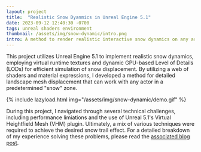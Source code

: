 ```yaml
---
layout: project
title:  "Realistic Snow Dyanmics in Unreal Engine 5.1"
date: 2023-09-12 12:40:30 -0700
tags: unreal shaders environment
thumbnail: /assets/img/snow-dynamic/intro.png
intro: A method to render realistic interactive snow dynamics on any arbitrary landscape in Unreal Engine using Render Targets and Runtime Virtual Textures, with efficient tesselation based on Nanite-driven LODs
---
```


This project utilizes Unreal Engine 5.1 to implement realistic snow dynamics, employing virtual runtime textures and dynamic GPU-based Level of Details (LODs) for efficient simulation of snow displacement. By utilizing a web of shaders and material expressions, I developed a method for detailed landscape mesh displacement that can work with any actor in a predetermined "snow" zone.

{% include lazyload.html img="/assets/img/snow-dynamic/demo.gif" %}

During this project, I navigated through several technical challenges, including performance limiations and the use of Unreal 5.1's Virtual Heightfield Mesh (VHM) plugin. Ultimately, a mix of various techniques were required to achieve the desired snow trail effect. For a detailed breakdown of my experience solving these problems, please read the [associated blog post](/blog/2023/09/14/snow-dynamic).